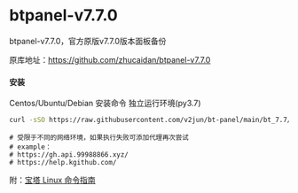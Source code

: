 # btpanel-v7.7.0

btpanel-v7.7.0，官方原版v7.7.0版本面板备份

原库地址：https://github.com/zhucaidan/btpanel-v7.7.0

#### 安装

Centos/Ubuntu/Debian 安装命令 独立运行环境(py3.7)

```Bash
curl -sSO https://raw.githubusercontent.com/v2jun/bt-panel/main/bt_7.7/install.sh && bash install.sh
```

```
# 受限于不同的网络环境，如果执行失败可添加代理再次尝试
# example：
# https://gh.api.99988866.xyz/
# https://help.kgithub.com/
```

附：[宝塔 Linux 命令指南](https://www.bt.cn/new/btcode.html)